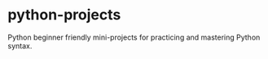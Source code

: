 # python-projects
Python beginner friendly mini-projects for practicing and mastering Python syntax.
